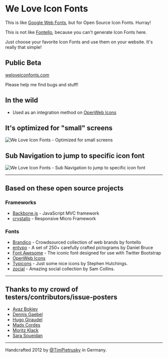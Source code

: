 # We Love Icon Fonts

This is like [Google Web Fonts](http://www.google.com/webfonts), but for Open Source Icon Fonts. Hurray!

This is not like [Fontello](http://fontello.com/), because you can't generate Icon Fonts here.

Just choose your favorite Icon Fonts and use them on your website. It's really that simple!

## Public Beta

[weloveiconfonts.com](http://weloveiconfonts.com)

Please help me find bugs and stuff!

## In the wild

* Used as an integration method on [OpenWeb Icons](http://pfefferle.github.com/openwebicons/#weloveiconfonts)

## It's optimized for "small" screens

![We Love Icon Fonts - Optimized for small screens](https://raw.github.com/TimPietrusky/weloveiconfonts/master/img/weloveiconfonts_dribbble.jpg)

## Sub Navigation to jump to specific icon font

![We Love Icon Fonts - Sub Navigation to jump to specific icon font](https://raw.github.com/TimPietrusky/weloveiconfonts/master/img/weloveiconfonts_dribbble_iconfont_nav.jpg)

---

## Based on these open source projects

### Frameworks
* [Backbone.js](http://backbonejs.org) - JavaScript MVC framework
* [crystallo](https://github.com/TimPietrusky/crystallo) - Responsive Micro Framework 

### Fonts
* [Brandico](https://github.com/fontello/brandico.font) - Crowdsourced collection of web brands by fontello
* [entypo](http://entypo.com) - A set of 250+ carefully crafted pictograms by Daniel Bruce
* [Font Awesome](http://fortawesome.github.com/Font-Awesome/) - The iconic font designed for use with Twitter Bootstrap
* [OpenWeb Icons](http://pfefferle.github.com/openwebicons/#weloveiconfonts)
* [Typicons](http://typicons.com/) - Just some nice icons by Stephen Hutchings.
* [zocial](http://zocial.smcllns.com) - Amazing social collection by Sam Collins.

---

## Thanks to my crowd of testers/contributors/issue-posters

* [Avaz Bokiev](https://github.com/html5web)
* [Dennis Gaebel](https://github.com/grayghostvisuals)
* [Hugo Giraudel](https://github.com/HugoGiraudel)
* [Mads Cordes](https://github.com/Mobilpadde)
* [Moritz Klack](http://moritzklack.com/)
* [Sara Soueidan](http://sarasoueidan.com/)

---

Handcrafted 2012 by [@TimPietrusky](http://twitter.com/TimPietrusky) in Germany.